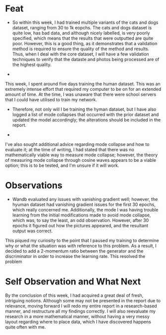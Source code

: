 
# Feat

- So within this week, I had trained multiple variants of the cats and dogs dataset, ranging from 30 to 1k eopchs. The cats and dogs dataset is quite low, has bad data, and although nicely labelled, is very poorly specified, which means that the results that were outputted are quite poor. However, this is a good thing, as it demonstrates that a validation method is required to ensure the quality of the method and results.
Thus, when I deal with the core dataset, I will have a few validation techniques to verify that the dataste and photos being processed are of the highest quality.

-

This week, I spent around five days training the human dataset. This was an extremely intense effort that required my computer to be on for an extended amount of time. At the time, I was unaware that there were school servers that I could have utilised to train my network.

- Therefore, not only will I be training the hyman dataset, but I have also logged a list of mode collapses that occurred with the prior dataset and updated the model accordingly; the alterations should be included in the report.

-

I've also sought additional advice regarding mode collapse and how to evaluate it; at the time of writing, I had stated that there was no mathematically viable way to measure mode collapse; however, the theory of measuring mode collapse through cosine waves appears to be a viable option; this is to be tested, and I'm unsure if it will work.

# Observations

- Wandb evaluated any issues with vanishing gradient well; however, the hyuman dataset had vanishing gradient issues for the first 30 epochs, which really concerned me. Additionally, the mode l was having trouble learning from the initial modifications made to avoid mode collapse, which was, to say the least, an odd observation.
However, after 30 epochs it figured out how the pictures appeared, and the resultant output was correct.

This piqued my curiosity to the point that I paused my training to determine why or what the situation was with reference to this problem.
As a result, I decided to add a 2-momentum ratio  between the generator and the discriminator in order to increase the learning rate.
This resolved the problem

# Self Observation and What Next

By the conclusion of this week, I had acquired a great deal of fresh, intriguing notions.
Although some may not be presented in the report due to relevance, moving forward I will redo my entire report in a research-based manner, and restructure all my findings correctly. I will also reevaluate my research in a more mathematical manner, without having a very messy layout regarding where to place data, which I have discovered happens quite often with me.

